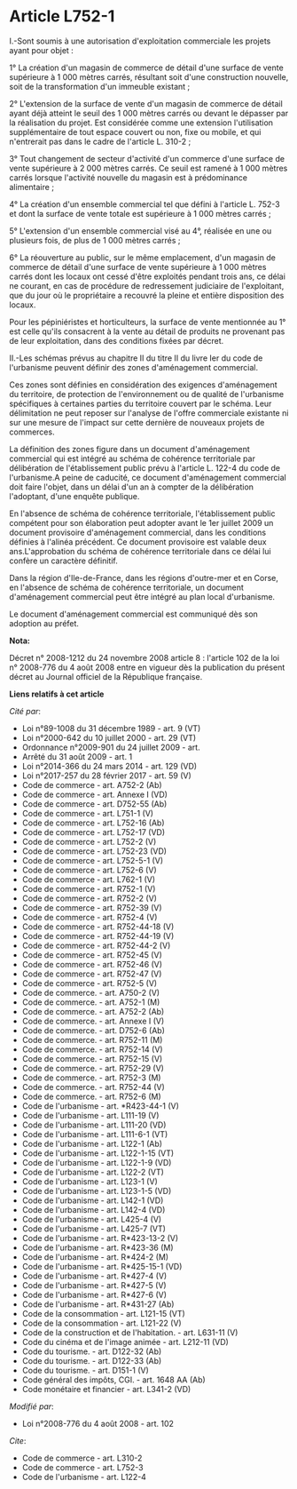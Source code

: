 # Article L752-1

I.-Sont soumis à une autorisation d'exploitation commerciale les projets ayant pour objet : 

1° La création d'un magasin de commerce de détail d'une surface de vente supérieure à 1 000 mètres carrés, résultant soit
d'une construction nouvelle, soit de la transformation d'un immeuble existant ; 

2° L'extension de la surface de vente d'un magasin de commerce de détail ayant déjà atteint le seuil des 1 000 mètres carrés
ou devant le dépasser par la réalisation du projet. Est considérée comme une extension l'utilisation supplémentaire de tout
espace couvert ou non, fixe ou mobile, et qui n'entrerait pas dans le cadre de l'article L. 310-2 ; 

3° Tout changement de secteur d'activité d'un commerce d'une surface de vente supérieure à 2 000 mètres carrés. Ce seuil est
ramené à 1 000 mètres carrés lorsque l'activité nouvelle du magasin est à prédominance alimentaire ; 

4° La création d'un ensemble commercial tel que défini à l'article L. 752-3 et dont la surface de vente totale est supérieure
à 1 000 mètres carrés ; 

5° L'extension d'un ensemble commercial visé au 4°, réalisée en une ou plusieurs fois, de plus de 1 000 mètres carrés ; 

6° La réouverture au public, sur le même emplacement, d'un magasin de commerce de détail d'une surface de vente supérieure à
1 000 mètres carrés dont les locaux ont cessé d'être exploités pendant trois ans, ce délai ne courant, en cas de procédure de
redressement judiciaire de l'exploitant, que du jour où le propriétaire a recouvré la pleine et entière disposition des
locaux. 

Pour les pépiniéristes et horticulteurs, la surface de vente mentionnée au 1° est celle qu'ils consacrent à la vente au
détail de produits ne provenant pas de leur exploitation, dans des conditions fixées par décret.

II.-Les schémas prévus au chapitre II du titre II du livre Ier du code de l'urbanisme peuvent définir des zones d'aménagement
commercial. 

Ces zones sont définies en considération des exigences d'aménagement du territoire, de protection de l'environnement ou de
qualité de l'urbanisme spécifiques à certaines parties du territoire couvert par le schéma. Leur délimitation ne peut reposer
sur l'analyse de l'offre commerciale existante ni sur une mesure de l'impact sur cette dernière de nouveaux projets de
commerces. 

La définition des zones figure dans un document d'aménagement commercial qui est intégré au schéma de cohérence territoriale
par délibération de l'établissement public prévu à l'article L. 122-4 du code de l'urbanisme.A peine de caducité, ce document
d'aménagement commercial doit faire l'objet, dans un délai d'un an à compter de la délibération l'adoptant, d'une enquête
publique. 

En l'absence de schéma de cohérence territoriale, l'établissement public compétent pour son élaboration peut adopter avant le
1er juillet 2009 un document provisoire d'aménagement commercial, dans les conditions définies à l'alinéa précédent. Ce
document provisoire est valable deux ans.L'approbation du schéma de cohérence territoriale dans ce délai lui confère un
caractère définitif. 

Dans la région d'Ile-de-France, dans les régions d'outre-mer et en Corse, en l'absence de schéma de cohérence territoriale,
un document d'aménagement commercial peut être intégré au plan local d'urbanisme. 

Le document d'aménagement commercial est communiqué dès son adoption au préfet.

**Nota:**

Décret n° 2008-1212 du 24 novembre 2008 article 8 : l'article 102 de la loi n° 2008-776 du 4 août 2008 entre en vigueur dès
la publication du présent décret au Journal officiel de la République française.

**Liens relatifs à cet article**

_Cité par_:

  - Loi n°89-1008 du 31 décembre 1989 - art. 9 (VT)
  - Loi n°2000-642 du 10 juillet 2000 - art. 29 (VT)
  - Ordonnance n°2009-901 du 24 juillet 2009 - art.
  - Arrêté du 31 août 2009 - art. 1
  - Loi n°2014-366 du 24 mars 2014 - art. 129 (VD)
  - Loi n°2017-257 du 28 février 2017 - art. 59 (V)
  - Code de commerce - art. A752-2 (Ab)
  - Code de commerce - art. Annexe I (VD)
  - Code de commerce - art. D752-55 (Ab)
  - Code de commerce - art. L751-1 (V)
  - Code de commerce - art. L752-16 (Ab)
  - Code de commerce - art. L752-17 (VD)
  - Code de commerce - art. L752-2 (V)
  - Code de commerce - art. L752-23 (VD)
  - Code de commerce - art. L752-5-1 (V)
  - Code de commerce - art. L752-6 (V)
  - Code de commerce - art. L762-1 (V)
  - Code de commerce - art. R752-1 (V)
  - Code de commerce - art. R752-2 (V)
  - Code de commerce - art. R752-39 (V)
  - Code de commerce - art. R752-4 (V)
  - Code de commerce - art. R752-44-18 (V)
  - Code de commerce - art. R752-44-19 (V)
  - Code de commerce - art. R752-44-2 (V)
  - Code de commerce - art. R752-45 (V)
  - Code de commerce - art. R752-46 (V)
  - Code de commerce - art. R752-47 (V)
  - Code de commerce - art. R752-5 (V)
  - Code de commerce. - art. A750-2 (V)
  - Code de commerce. - art. A752-1 (M)
  - Code de commerce. - art. A752-2 (Ab)
  - Code de commerce. - art. Annexe I (V)
  - Code de commerce. - art. D752-6 (Ab)
  - Code de commerce. - art. R752-11 (M)
  - Code de commerce. - art. R752-14 (V)
  - Code de commerce. - art. R752-15 (V)
  - Code de commerce. - art. R752-29 (V)
  - Code de commerce. - art. R752-3 (M)
  - Code de commerce. - art. R752-44 (V)
  - Code de commerce. - art. R752-6 (M)
  - Code de l'urbanisme - art. *R423-44-1 (V)
  - Code de l'urbanisme - art. L111-19 (V)
  - Code de l'urbanisme - art. L111-20 (VD)
  - Code de l'urbanisme - art. L111-6-1 (VT)
  - Code de l'urbanisme - art. L122-1 (Ab)
  - Code de l'urbanisme - art. L122-1-15 (VT)
  - Code de l'urbanisme - art. L122-1-9 (VD)
  - Code de l'urbanisme - art. L122-2 (VT)
  - Code de l'urbanisme - art. L123-1 (V)
  - Code de l'urbanisme - art. L123-1-5 (VD)
  - Code de l'urbanisme - art. L142-1 (VD)
  - Code de l'urbanisme - art. L142-4 (VD)
  - Code de l'urbanisme - art. L425-4 (V)
  - Code de l'urbanisme - art. L425-7 (VT)
  - Code de l'urbanisme - art. R*423-13-2 (V)
  - Code de l'urbanisme - art. R*423-36 (M)
  - Code de l'urbanisme - art. R*424-2 (M)
  - Code de l'urbanisme - art. R*425-15-1 (VD)
  - Code de l'urbanisme - art. R*427-4 (V)
  - Code de l'urbanisme - art. R*427-5 (V)
  - Code de l'urbanisme - art. R*427-6 (V)
  - Code de l'urbanisme - art. R*431-27 (Ab)
  - Code de la consommation - art. L121-15 (VT)
  - Code de la consommation - art. L121-22 (V)
  - Code de la construction et de l'habitation. - art. L631-11 (V)
  - Code du cinéma et de l'image animée - art. L212-11 (VD)
  - Code du tourisme. - art. D122-32 (Ab)
  - Code du tourisme. - art. D122-33 (Ab)
  - Code du tourisme. - art. D151-1 (V)
  - Code général des impôts, CGI. - art. 1648 AA (Ab)
  - Code monétaire et financier - art. L341-2 (VD)

_Modifié par_:

  - Loi n°2008-776 du 4 août 2008 - art. 102

_Cite_:

  - Code de commerce - art. L310-2
  - Code de commerce - art. L752-3
  - Code de l'urbanisme - art. L122-4
